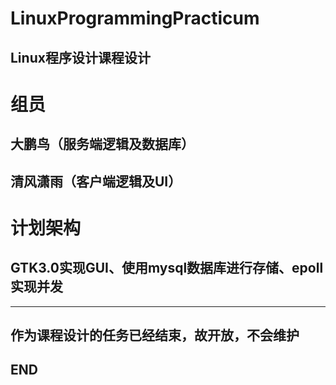 # LinuxProgrammingPracticum

## Linux程序设计课程设计

# 组员

## 大鹏鸟（服务端逻辑及数据库）
## 清风潇雨（客户端逻辑及UI）

# 计划架构

## GTK3.0实现GUI、使用mysql数据库进行存储、epoll实现并发

---

## 作为课程设计的任务已经结束，故开放，不会维护

## END
